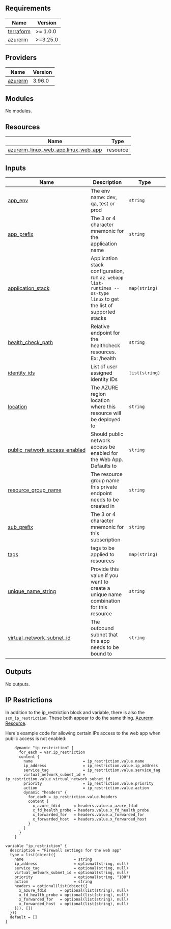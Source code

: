 
<!-- BEGINNING OF PRE-COMMIT-TERRAFORM DOCS HOOK -->
## Requirements

| Name | Version |
|------|---------|
| <a name="requirement_terraform"></a> [terraform](#requirement\_terraform) | >= 1.0.0 |
| <a name="requirement_azurerm"></a> [azurerm](#requirement\_azurerm) | >=3.25.0 |

## Providers

| Name | Version |
|------|---------|
| <a name="provider_azurerm"></a> [azurerm](#provider\_azurerm) | 3.96.0 |

## Modules

No modules.

## Resources

| Name | Type |
|------|------|
| [azurerm_linux_web_app.linux_web_app](https://registry.terraform.io/providers/hashicorp/azurerm/latest/docs/resources/linux_web_app) | resource |

## Inputs

| Name | Description | Type | Default | Required |
|------|-------------|------|---------|:--------:|
| <a name="input_app_env"></a> [app\_env](#input\_app\_env) | The env name: dev, qa, test or prod | `string` | n/a | yes |
| <a name="input_app_prefix"></a> [app\_prefix](#input\_app\_prefix) | The 3 or 4 character mnemonic for the application name | `string` | n/a | yes |
| <a name="input_application_stack"></a> [application\_stack](#input\_application\_stack) | Application stack configuration, run `az webapp list-runtimes --os-type linux` to get the list of supported stacks | `map(string)` | <pre>{<br>  "docker_image": "mcr.microsoft.comappsvc/staticsite:latest",<br>  "docker_image_tag": "latest"<br>}</pre> | no |
| <a name="input_health_check_path"></a> [health\_check\_path](#input\_health\_check\_path) | Relative endpoint for the healthcheck resources. Ex: /health | `string` | `""` | no |
| <a name="input_identity_ids"></a> [identity\_ids](#input\_identity\_ids) | List of user assigned identity IDs | `list(string)` | `null` | no |
| <a name="input_location"></a> [location](#input\_location) | The AZURE region location where this resource will be deployed to | `string` | n/a | yes |
| <a name="input_public_network_access_enabled"></a> [public\_network\_access\_enabled](#input\_public\_network\_access\_enabled) | Should public network access be enabled for the Web App. Defaults to | `string` | `"true"` | no |
| <a name="input_resource_group_name"></a> [resource\_group\_name](#input\_resource\_group\_name) | The resource group name this private endpoint needs to be created in | `string` | n/a | yes |
| <a name="input_sub_prefix"></a> [sub\_prefix](#input\_sub\_prefix) | The 3 or 4 character mnemonic for this subscription | `string` | n/a | yes |
| <a name="input_tags"></a> [tags](#input\_tags) | tags to be applied to resources | `map(string)` | `{}` | no |
| <a name="input_unique_name_string"></a> [unique\_name\_string](#input\_unique\_name\_string) | Provide this value if you want to create a unique name combination for this resource | `string` | `""` | no |
| <a name="input_virtual_network_subnet_id"></a> [virtual\_network\_subnet\_id](#input\_virtual\_network\_subnet\_id) | The outbound subnet that this app needs to be bound to | `string` | n/a | yes |

## Outputs

No outputs.
<!-- END OF PRE-COMMIT-TERRAFORM DOCS HOOK -->

## IP Restrictions

In addition to the ip_restriction block and variable, there is also the `scm_ip_restriction`. These both appear to do the same thing. [Azurerm Resource](https://registry.terraform.io/providers/hashicorp/azurerm/latest/docs/resources/linux_web_app).

Here's example code for allowing certain IPs access to the web app when public access is not enabled:
```
    dynamic "ip_restriction" {
      for_each = var.ip_restriction
      content {
        name                      = ip_restriction.value.name
        ip_address                = ip_restriction.value.ip_address
        service_tag               = ip_restriction.value.service_tag
        virtual_network_subnet_id = ip_restriction.value.virtual_network_subnet_id
        priority                  = ip_restriction.value.priority
        action                    = ip_restriction.value.action
        dynamic "headers" {
          for_each = ip_restriction.value.headers
          content {
            x_azure_fdid      = headers.value.x_azure_fdid
            x_fd_health_probe = headers.value.x_fd_health_probe
            x_forwarded_for   = headers.value.x_forwarded_for
            x_forwarded_host  = headers.value.x_forwarded_host
          }
        }
      }
    }
```

```
variable "ip_restriction" {
  description = "Firewall settings for the web app"
  type = list(object({
    name                      = string
    ip_address                = optional(string, null)
    service_tag               = optional(string, null)
    virtual_network_subnet_id = optional(string, null)
    priority                  = optional(string, "100")
    action                    = string
    headers = optional(list(object({
      x_azure_fdid      = optional(list(string), null)
      x_fd_health_probe = optional(list(string), null)
      x_forwarded_for   = optional(list(string), null)
      x_forwarded_host  = optional(list(string), null)
    })), [])
  }))
  default = []
}
```
